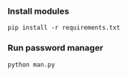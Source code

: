 ### Install modules

``` 
pip install -r requirements.txt
``` 

### Run password manager

``` 
python man.py
``` 